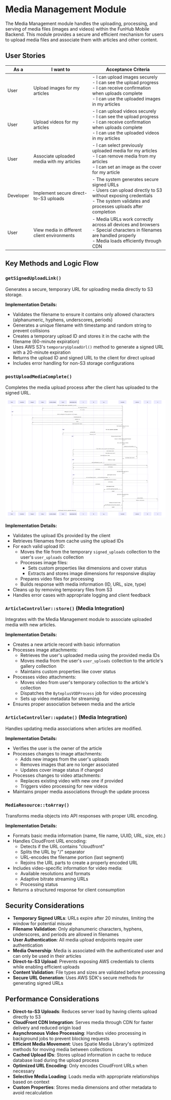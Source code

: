 # Media Management Module

The Media Management module handles the uploading, processing, and serving of media files (images and videos) within the FunHub Mobile Backend. This module provides a secure and efficient mechanism for users to upload media files and associate them with articles and other content.

## User Stories

| As a | I want to | Acceptance Criteria |
|------|-----------|---------------------|
| User | Upload images for my articles | - I can upload images securely<br>- I can see the upload progress<br>- I can receive confirmation when uploads complete<br>- I can use the uploaded images in my articles |
| User | Upload videos for my articles | - I can upload videos securely<br>- I can see the upload progress<br>- I can receive confirmation when uploads complete<br>- I can use the uploaded videos in my articles |
| User | Associate uploaded media with my articles | - I can select previously uploaded media for my articles<br>- I can remove media from my articles<br>- I can set an image as the cover for my article |
| Developer | Implement secure direct-to-S3 uploads | - The system generates secure signed URLs<br>- Users can upload directly to S3 without exposing credentials<br>- The system validates and processes uploads after completion |
| User | View media in different client environments | - Media URLs work correctly across all devices and browsers<br>- Special characters in filenames are handled properly<br>- Media loads efficiently through CDN |

## Key Methods and Logic Flow

### `getSignedUploadLink()`
Generates a secure, temporary URL for uploading media directly to S3 storage.

**Implementation Details:**
- Validates the filename to ensure it contains only allowed characters (alphanumeric, hyphens, underscores, periods)
- Generates a unique filename with timestamp and random string to prevent collisions
- Creates a temporary upload ID and stores it in the cache with the filename (60-minute expiration)
- Uses AWS S3's `temporaryUploadUrl()` method to generate a signed URL with a 20-minute expiration
- Returns the upload ID and signed URL to the client for direct upload
- Includes error handling for non-S3 storage configurations

### `postUploadMediaComplete()`
Completes the media upload process after the client has uploaded to the signed URL.

![Upload Media Complete Sequence Diagram](images/media_complete_upload_sequence.png)

**Implementation Details:**
- Validates the upload IDs provided by the client
- Retrieves filenames from cache using the upload IDs
- For each valid upload ID:
  - Moves the file from the temporary `signed_uploads` collection to the user's `user_uploads` collection
  - Processes image files:
    - Sets custom properties like dimensions and cover status
    - Extracts and stores image dimensions for responsive display
  - Prepares video files for processing
  - Builds response with media information (ID, URL, size, type)
- Cleans up by removing temporary files from S3
- Handles error cases with appropriate logging and client feedback

### `ArticleController::store()` (Media Integration)
Integrates with the Media Management module to associate uploaded media with new articles.

**Implementation Details:**
- Creates a new article record with basic information
- Processes image attachments:
  - Retrieves the user's uploaded media using the provided media IDs
  - Moves media from the user's `user_uploads` collection to the article's gallery collection
  - Maintains custom properties like cover status
- Processes video attachments:
  - Moves video from user's temporary collection to the article's collection
  - Dispatches the `ByteplusVODProcess` job for video processing
  - Sets up video metadata for streaming
- Ensures proper association between media and the article

### `ArticleController::update()` (Media Integration)
Handles updating media associations when articles are modified.

**Implementation Details:**
- Verifies the user is the owner of the article
- Processes changes to image attachments:
  - Adds new images from the user's uploads
  - Removes images that are no longer associated
  - Updates cover image status if changed
- Processes changes to video attachments:
  - Replaces existing video with new one if provided
  - Triggers video processing for new videos
- Maintains proper media associations through the update process

### `MediaResource::toArray()`
Transforms media objects into API responses with proper URL encoding.

**Implementation Details:**
- Formats basic media information (name, file name, UUID, URL, size, etc.)
- Handles CloudFront URL encoding:
  - Detects if the URL contains "cloudfront"
  - Splits the URL by "/" separator
  - URL-encodes the filename portion (last segment)
  - Rejoins the URL parts to create a properly encoded URL
- Includes video-specific information for video media:
  - Available resolutions and formats
  - Adaptive bitrate streaming URLs
  - Processing status
- Returns a structured response for client consumption

## Security Considerations

- **Temporary Signed URLs**: URLs expire after 20 minutes, limiting the window for potential misuse
- **Filename Validation**: Only alphanumeric characters, hyphens, underscores, and periods are allowed in filenames
- **User Authentication**: All media upload endpoints require user authentication
- **Media Ownership**: Media is associated with the authenticated user and can only be used in their articles
- **Direct-to-S3 Upload**: Prevents exposing AWS credentials to clients while enabling efficient uploads
- **Content Validation**: File types and sizes are validated before processing
- **Secure URL Generation**: Uses AWS SDK's secure methods for generating signed URLs

## Performance Considerations

- **Direct-to-S3 Uploads**: Reduces server load by having clients upload directly to S3
- **CloudFront CDN Integration**: Serves media through CDN for faster delivery and reduced origin load
- **Asynchronous Video Processing**: Handles video processing in background jobs to prevent blocking requests
- **Efficient Media Movement**: Uses Spatie Media Library's optimized methods for moving media between collections
- **Cached Upload IDs**: Stores upload information in cache to reduce database load during the upload process
- **Optimized URL Encoding**: Only encodes CloudFront URLs when necessary
- **Selective Media Loading**: Loads media with appropriate relationships based on context
- **Custom Properties**: Stores media dimensions and other metadata to avoid recalculation
